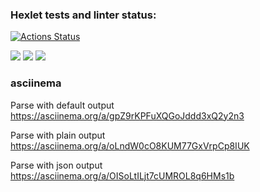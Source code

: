 ### Hexlet tests and linter status:
[![Actions Status](https://github.com/fey/frontend-project-lvl2/workflows/hexlet-check/badge.svg)](https://github.com/{owner}/{repo}/actions)

<a href="https://codeclimate.com/github/fey/frontend-project-lvl2/maintainability"><img src="https://api.codeclimate.com/v1/badges/68beae1c23a987a101cf/maintainability" /></a>
<img src="https://github.com/fey/frontend-project-lvl2/workflows/CI/badge.svg" /> <a href="https://codeclimate.com/github/fey/frontend-project-lvl2/test_coverage"><img src="https://api.codeclimate.com/v1/badges/68beae1c23a987a101cf/test_coverage" /></a>


### asciinema

Parse with default output
https://asciinema.org/a/gpZ9rKPFuXQGoJddd3xQ2y2n3

Parse with plain output
https://asciinema.org/a/oLndW0cO8KUM77GxVrpCp8IUK

Parse with json output
https://asciinema.org/a/OISoLtILjt7cUMROL8q6HMs1b
